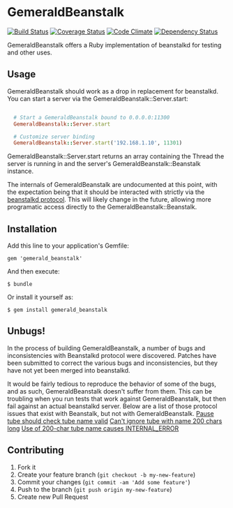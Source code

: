 # GemeraldBeanstalk
[![Build Status](https://travis-ci.org/gemeraldbeanstalk/gemerald_beanstalk.png?branch=master)](https://travis-ci.org/gemeraldbeanstalk/gemerald_beanstalk)
[![Coverage Status](https://coveralls.io/repos/gemeraldbeanstalk/gemerald_beanstalk/badge.png)](https://coveralls.io/r/gemeraldbeanstalk/gemerald_beanstalk)
[![Code Climate](https://codeclimate.com/github/gemeraldbeanstalk/gemerald_beanstalk.png)](https://codeclimate.com/github/gemeraldbeanstalk/gemerald_beanstalk)
[![Dependency Status](https://gemnasium.com/gemeraldbeanstalk/gemerald_beanstalk.png)](https://gemnasium.com/gemeraldbeanstalk/gemerald_beanstalk)


GemeraldBeanstalk offers a Ruby implementation of beanstalkd for testing and other uses.

## Usage

GemeraldBeanstalk should work as a drop in replacement for beanstalkd. You can
start a server via the GemeraldBeanstalk::Server.start:
```ruby

  # Start a GemeraldBeanstalk bound to 0.0.0.0:11300
  GemeraldBeanstalk::Server.start

  # Customize server binding
  GemeraldBeanstalk::Server.start('192.168.1.10', 11301)
```

GemeraldBeanstalk::Server.start returns an array containing the Thread the
server is running in and the server's GemeraldBeanstalk::Beanstalk instance.

The internals of GemeraldBeanstalk are undocumented at this point, with the
expectation being that it should be interacted with strictly via the [beanstalkd
protocol](https://github.com/kr/beanstalkd/blob/master/doc/protocol.md). This
will likely change in the future, allowing more programatic access directly to
the GemeraldBeanstalk::Beanstalk.

## Installation

Add this line to your application's Gemfile:

    gem 'gemerald_beanstalk'

And then execute:

    $ bundle

Or install it yourself as:

    $ gem install gemerald_beanstalk

## Unbugs!
In the process of building GemeraldBeanstalk, a number of bugs and inconsistencies
with Beanstalkd protocol were discovered. Patches have been submitted to correct
the various bugs and inconsistencies, but they have not yet been merged into
beanstalkd.

It would be fairly tedious to reproduce the behavior of some of the bugs, and as
such, GemeraldBeanstalk doesn't suffer from them. This can be troubling when
you run tests that work against GemeraldBeanstalk, but then fail against an
actual beanstalkd server. Below are a list of those protocol issues that exist
with Beanstalk, but not with GemeraldBeanstalk.
[Pause tube should check tube name valid](https://github.com/kr/beanstalkd/pull/217)
[Can't ignore tube with name 200 chars long](https://github.com/kr/beanstalkd/issues/212)
[Use of 200-char tube name causes INTERNAL_ERROR](https://github.com/kr/beanstalkd/issues/211)

## Contributing

1. Fork it
2. Create your feature branch (`git checkout -b my-new-feature`)
3. Commit your changes (`git commit -am 'Add some feature'`)
4. Push to the branch (`git push origin my-new-feature`)
5. Create new Pull Request
